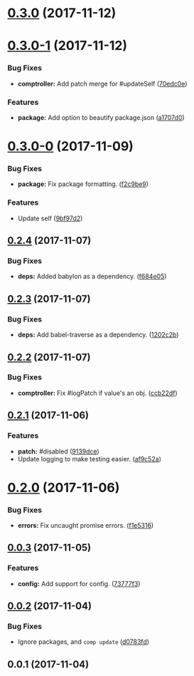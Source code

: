 <a name="0.3.0"></a>
# [0.3.0](https://github.com/Aldlevine/comptroller/compare/v0.3.0-1...v0.3.0) (2017-11-12)



<a name="0.3.0-1"></a>
# [0.3.0-1](https://github.com/Aldlevine/comptroller/compare/v0.3.0-0...v0.3.0-1) (2017-11-12)


### Bug Fixes

* **comptroller:** Add patch merge for #updateSelf ([70edc0e](https://github.com/Aldlevine/comptroller/commit/70edc0e))


### Features

* **package:** Add option to beautify package.json ([a1707d0](https://github.com/Aldlevine/comptroller/commit/a1707d0))



<a name="0.3.0-0"></a>
# [0.3.0-0](https://github.com/Aldlevine/comptroller/compare/v0.2.4...v0.3.0-0) (2017-11-09)


### Bug Fixes

* **package:** Fix package formatting. ([f2c9be9](https://github.com/Aldlevine/comptroller/commit/f2c9be9))


### Features

* Update self ([9bf97d2](https://github.com/Aldlevine/comptroller/commit/9bf97d2))



<a name="0.2.4"></a>
## [0.2.4](https://github.com/Aldlevine/comptroller/compare/v0.2.3...v0.2.4) (2017-11-07)


### Bug Fixes

* **deps:** Added babylon as a dependency. ([f684e05](https://github.com/Aldlevine/comptroller/commit/f684e05))



<a name="0.2.3"></a>
## [0.2.3](https://github.com/Aldlevine/comptroller/compare/v0.2.2...v0.2.3) (2017-11-07)


### Bug Fixes

* **deps:** Add babel-traverse as a dependency. ([1202c2b](https://github.com/Aldlevine/comptroller/commit/1202c2b))



<a name="0.2.2"></a>
## [0.2.2](https://github.com/Aldlevine/comptroller/compare/v0.2.1...v0.2.2) (2017-11-07)


### Bug Fixes

* **comptroller:** Fix #logPatch if value's an obj. ([ccb22df](https://github.com/Aldlevine/comptroller/commit/ccb22df))



<a name="0.2.1"></a>
## [0.2.1](https://github.com/Aldlevine/comptroller/compare/v0.2.0...v0.2.1) (2017-11-06)


### Features

* **patch:** #disabled ([9139dce](https://github.com/Aldlevine/comptroller/commit/9139dce))
* Update logging to make testing easier. ([af9c52a](https://github.com/Aldlevine/comptroller/commit/af9c52a))



<a name="0.2.0"></a>
# [0.2.0](https://github.com/Aldlevine/comptroller/compare/v0.0.3...v0.2.0) (2017-11-06)


### Bug Fixes

* **errors:** Fix uncaught promise errors. ([f1e5316](https://github.com/Aldlevine/comptroller/commit/f1e5316))



<a name="0.0.3"></a>
## [0.0.3](https://github.com/Aldlevine/comptroller/compare/v0.0.2...v0.0.3) (2017-11-05)


### Features

* **config:** Add support for config. ([73777f3](https://github.com/Aldlevine/comptroller/commit/73777f3))



<a name="0.0.2"></a>
## [0.0.2](https://github.com/Aldlevine/comptroller/compare/v0.0.1...v0.0.2) (2017-11-04)


### Bug Fixes

* Ignore packages, and `comp update` ([d0783fd](https://github.com/Aldlevine/comptroller/commit/d0783fd))



<a name="0.0.1"></a>
## 0.0.1 (2017-11-04)



